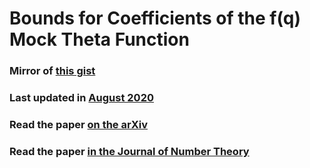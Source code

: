 # Bounds for Coefficients of the f(q) Mock Theta Function

### Mirror of [this gist](https://gist.github.com/kg583/0c176f1620989de58e47435e9cd9e676)

### Last updated in [August 2020](https://gist.github.com/kg583/0c176f1620989de58e47435e9cd9e676/revisions)

### Read the paper [on the arXiv](https://arxiv.org/abs/2008.08253)

### Read the paper [in the Journal of Number Theory](https://www.sciencedirect.com/science/article/abs/pii/S0022314X21000470)
